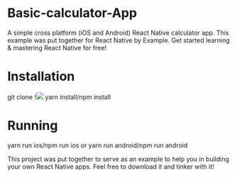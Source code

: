 # Basic-calculator-App
A simple cross platform (iOS and Android) React Native calculator app. This example was put together for React Native by Example. Get started learning & mastering React Native for free!

# Installation
git clone !![](https://github.com/shiv1323/Basic-calculator-App)
yarn install/npm install

# Running
yarn run ios/npm run ios or yarn run android/npm run android

This project was put together to serve as an example to help you in building your own React Native apps. Feel free to download it and tinker with it!
